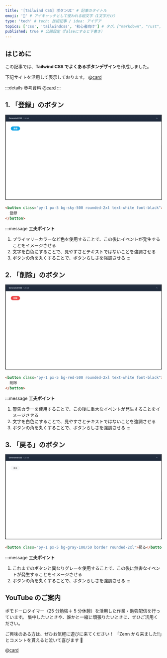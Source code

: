 ```yaml
---
title: '[Tailwind CSS] ボタンUI' # 記事のタイトル
emoji: '🍃' # アイキャッチとして使われる絵文字（1文字だけ）
type: 'tech' # tech: 技術記事 / idea: アイデア
topics: ['css', 'tailwindcss', '初心者向け'] # タグ。["markdown", "rust", "aws"]のように指定する
published: true # 公開設定（falseにすると下書き）
---
```


## はじめに

この記事では、**Tailwind CSS でよくあるボタンデザイン**を作成しました。

下記サイトを活用して表示しております。
@[card](https://play.tailwindcss.com/)

:::details 参考資料
@[card](https://gihyo.jp/book/2024/978-4-297-13943-8)
:::

## 1. 「登録」のボタン

![button01](/images/articles/tailwind-css-cheat-design/button01.png)

```html
<button class="py-1 px-5 bg-sky-500 rounded-2xl text-white font-black">
  登録
</button>
```

:::message
**工夫ポイント**

1. プライマリーカラーなど色を使用することで、この後にイベントが発生することをイメージさせる
2. 文字を白色にすることで、見やすさとテキストではないことを強調させる
3. ボタンの角を丸くすることで、ボタンらしさを強調させる
   :::

## 2. 「削除」のボタン

![button02](/images/articles/tailwind-css-cheat-design/button02.png)

```html
<button class="py-1 px-5 bg-red-500 rounded-2xl text-white font-black">
  削除
</button>
```

:::message
**工夫ポイント**

1. 警告カラーを使用することで、この後に重大なイベントが発生することをイメージさせる
2. 文字を白色にすることで、見やすさとテキストではないことを強調させる
3. ボタンの角を丸くすることで、ボタンらしさを強調させる
   :::

## 3. 「戻る」のボタン

![button03](/images/articles/tailwind-css-cheat-design/button03.png)

```html
<button class="py-1 px-5 bg-gray-100/50 border rounded-2xl">戻る</button>
```

:::message
**工夫ポイント**

1. これまでのボタンと異なりグレーを使用することで、この後に無害なイベントが発生することをイメージさせる
2. ボタンの角を丸くすることで、ボタンらしさを強調させる
   :::

## YouTube のご案内

ポモドーロタイマー（25 分勉強＋ 5 分休憩）を活用した作業・勉強配信を行っています。
集中したいときや、誰かと一緒に頑張りたいときに、ぜひご活用ください。

ご興味のある方は、ぜひお気軽に遊びに来てください！
「Zenn から来ました!!」とコメントを貰えると泣いて喜びます 🤣

@[card](https://www.youtube.com/@aew2sbee)
